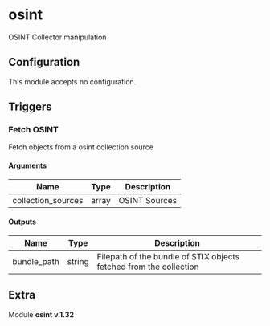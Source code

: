 # osint



OSINT Collector manipulation

## Configuration



This module accepts no configuration.




## Triggers

### Fetch OSINT

Fetch objects from a osint collection source



#### Arguments
| Name      |  Type   |  Description  |
| --------- | ------- | --------------------------- |
| collection_sources | array | OSINT Sources |






#### Outputs
| Name      |  Type   |  Description  |
| --------- | ------- | --------------------------- |
| bundle_path | string | Filepath of the bundle of STIX objects fetched from the collection |















## Extra

Module **osint v.1.32**
